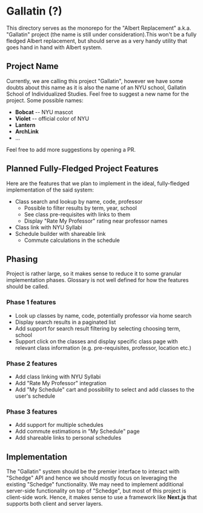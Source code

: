 # Gallatin (?)

This directory serves as the monorepo for the "Albert Replacement" a.k.a. "Gallatin" project (the name is still under consideration).This won't be a fully fledged Albert replacement, but should serve as a very handy utility that goes hand in hand with Albert system.

## Project Name

Currently, we are calling this project "Gallatin", however we have some doubts about this name as it is also the name of an NYU school, Gallatin School of Individualized Studies. Feel free to suggest a new name for the project. Some possible names:

- **Bobcat** -- NYU mascot
- **Violet** -- official color of NYU
- **Lantern**
- **ArchLink**
- ...

Feel free to add more suggestions by opening a PR.

## Planned Fully-Fledged Project Features

Here are the features that we plan to implement in the ideal, fully-fledged implementation of the said system:

- Class search and lookup by name, code, professor
  - Possible to filter results by term, year, school
  - See class pre-requisites with links to them
  - Display "Rate My Professor" rating near professor names
- Class link with NYU Syllabi
- Schedule builder with shareable link
  - Commute calculations in the schedule

## Phasing

Project is rather large, so it makes sense to reduce it to some granular implementation phases. Glossary is not well defined for how the features should be called.

### Phase 1 features

- Look up classes by name, code, potentially professor via home search
- Display search results in a paginated list
- Add support for search result filtering by selecting choosing term, school
- Support click on the classes and display specific class page with relevant class information (e.g. pre-requisites, professor, location etc.)

### Phase 2 features

- Add class linking with NYU Syllabi
- Add "Rate My Professor" integration
- Add "My Schedule" cart and possibility to select and add classes to the user's schedule

### Phase 3 features

- Add support for multiple schedules
- Add commute estimations in "My Schedule" page
- Add shareable links to personal schedules

## Implementation

The "Gallatin" system should be the premier interface to interact with "Schedge" API and hence we should mostly focus on leveraging the existing "Schedge" functionality. We may need to implement additional server-side functionality on top of "Schedge", but most of this project is client-side work. Hence, it makes sense to use a framework like **Next.js** that supports both client and server layers.
